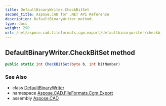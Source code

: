 ```yaml
---
title: DefaultBinaryWriter.CheckBitSet
second_title: Aspose.CAD for .NET API Reference
description: DefaultBinaryWriter method. 
type: docs
weight: 290
url: /net/aspose.cad.fileformats.cgm.export/defaultbinarywriter/checkbitset/
---
```

## DefaultBinaryWriter.CheckBitSet method

```csharp
public static int CheckBitSet(byte b, int bitNumber)
```

### See Also

* class [DefaultBinaryWriter](../)
* namespace [Aspose.CAD.FileFormats.Cgm.Export](../../defaultbinarywriter/)
* assembly [Aspose.CAD](../../../)


